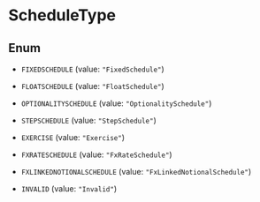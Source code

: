 

# ScheduleType

## Enum


* `FIXEDSCHEDULE` (value: `"FixedSchedule"`)

* `FLOATSCHEDULE` (value: `"FloatSchedule"`)

* `OPTIONALITYSCHEDULE` (value: `"OptionalitySchedule"`)

* `STEPSCHEDULE` (value: `"StepSchedule"`)

* `EXERCISE` (value: `"Exercise"`)

* `FXRATESCHEDULE` (value: `"FxRateSchedule"`)

* `FXLINKEDNOTIONALSCHEDULE` (value: `"FxLinkedNotionalSchedule"`)

* `INVALID` (value: `"Invalid"`)




